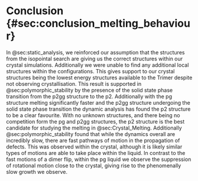 # Conclusion {#sec:conclusion_melting_behaviour}

In @sec:static_analysis,
we reinforced our assumption that the structures from
the isopointal search are giving us the correct structures
within our crystal simulations.
Additionally we were unable to find any additional local structures
within the configurations.
This gives support to our crystal structures
being the lowest energy structures available to the Trimer
despite not observing crystallisation.
This result is supported in @sec:polymorphic_stability
by the presence of the solid state phase transition
from the p2gg structure to the p2.
Additionally with the pg structure melting significantly faster
and the p2gg structure undergoing the solid state phase transition
the dynamic analysis has found the p2 structure
to be a clear favourite.
With no unknown structures, and there being no competition form
the pg and p2gg structures,
the p2 structure is the best candidate for studying the melting in @sec:Crystal_Melting.
Additionally @sec:polymorphic_stability found
that while the dynamics overall are incredibly slow,
there are fast pathways of motion
in the propagation of defects.
This was observed within the crystal,
although it is likely similar types of motions
are able to take place within the liquid.
In contrast to the fast motions of a dimer flip,
within the pg liquid we observe the suppression
of rotational motion close to the crystal,
giving rise to the phenomenally slow growth we observe.
